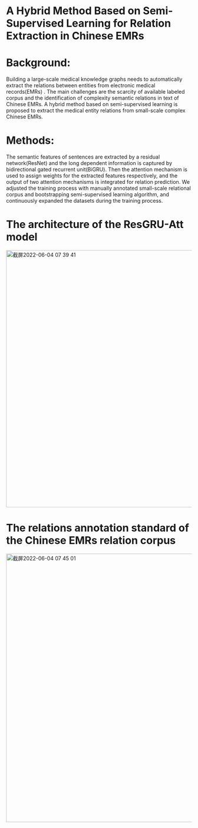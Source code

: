 # A Hybrid Method Based on Semi-Supervised Learning for Relation Extraction in Chinese EMRs

# Background: 
Building a large-scale medical knowledge graphs needs to automatically extract the relations between entities from electronic medical records(EMRs) . The main challenges are the scarcity of available labeled corpus and the identification of complexity semantic relations in text of Chinese EMRs. A hybrid method based on semi-supervised learning is proposed to extract the medical entity relations from small-scale complex Chinese EMRs.
# Methods: 
The semantic features of sentences are extracted by a residual network(ResNet) and the long dependent information is captured by bidirectional gated recurrent unit(BiGRU). Then the attention mechanism is used to assign weights for the extracted features respectively, and the output of two attention mechanisms is integrated for relation prediction. We adjusted the training process with manually annotated small-scale relational corpus and bootstrapping semi-supervised learning algorithm, and continuously expanded the datasets during the training process.
# The architecture of the ResGRU-Att model
<img width="698" alt="截屏2022-06-04 07 39 41" src="https://user-images.githubusercontent.com/27937704/171967256-3cec1d87-8cee-4358-bac2-2deeefa8b00f.png">

# The relations annotation standard of the Chinese EMRs relation corpus
<img width="729" alt="截屏2022-06-04 07 45 01" src="https://user-images.githubusercontent.com/27937704/171967442-f71f07a7-c2a4-41ca-b49e-888d12839a42.png">
